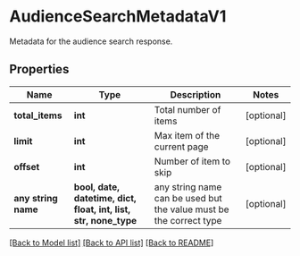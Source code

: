 # AudienceSearchMetadataV1

Metadata for the audience search response.

## Properties
Name | Type | Description | Notes
------------ | ------------- | ------------- | -------------
**total_items** | **int** | Total number of items | [optional] 
**limit** | **int** | Max item of the current page | [optional] 
**offset** | **int** | Number of item to skip | [optional] 
**any string name** | **bool, date, datetime, dict, float, int, list, str, none_type** | any string name can be used but the value must be the correct type | [optional]

[[Back to Model list]](../README.md#documentation-for-models) [[Back to API list]](../README.md#documentation-for-api-endpoints) [[Back to README]](../README.md)


